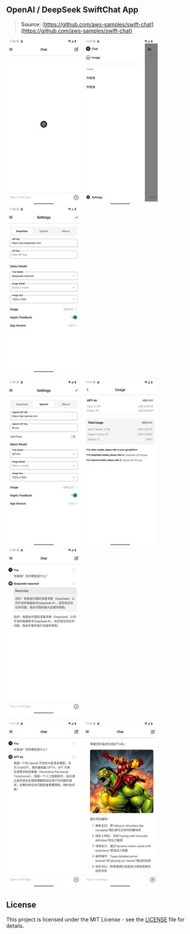 ## OpenAI / DeepSeek SwiftChat App

> **Source**: [https://github.com/aws-samples/swift-chat](https://github.com/aws-samples/swift-chat)

<img src="./screenshot_images/Screenshot_1.png" width="200" /> <img src="./screenshot_images/Screenshot_2.png" width="200" /> <img src="./screenshot_images/Screenshot_3.png" width="200" />

<img src="./screenshot_images/Screenshot_4.png" width="200" /> <img src="./screenshot_images/Screenshot_5.png" width="200" /> <img src="./screenshot_images/Screenshot_6.png" width="200" />

<img src="./screenshot_images/Screenshot_7.png" width="200" /> <img src="./screenshot_images/Screenshot_8.png" width="200" />

## License

This project is licensed under the MIT License - see the [LICENSE](LICENSE) file for details.